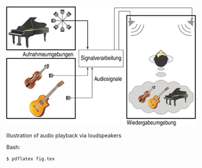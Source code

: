 ![Fig](fig.png)

Illustration of audio playback via loudspeakers

Bash:
```Bash
$ pdflatex fig.tex
```
